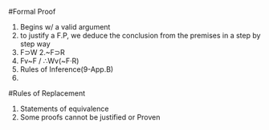 #Formal Proof
1. Begins w/ a valid argument
2. to justify a F.P, we deduce the conclusion from the premises in a step by step way
  1. F⊃W
  2.~F⊃R
  3. Fv~F / ∴Wv(~F·R)
3. Rules of Inference(9-App.B)
4. 
#Rules of Replacement
1. Statements of equivalence
2. Some proofs cannot be justified or Proven 


